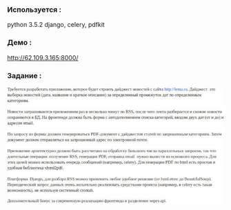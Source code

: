 ### Используется :
python 3.5.2
django, celery, pdfkit

### Демо :
http://62.109.3.165:8000/

### Задание :

![alt tag](task_description.png)


